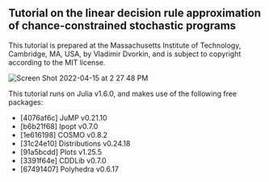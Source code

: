 ## Tutorial on the linear decision rule approximation of chance-constrained stochastic programs

This tutorial is prepared at the Massachusetts Institute of Technology, Cambridge, MA, USA, by Vladimir Dvorkin, and is subject to copyright according to the MIT license. 

![Screen Shot 2022-04-15 at 2 27 48 PM](https://user-images.githubusercontent.com/31773955/163608522-2f5e6c40-4204-423a-a8d4-579e7f5c6ba3.png)

This tutorial runs on Julia v1.6.0, and makes use of the following free packages:
- [4076af6c] JuMP v0.21.10
- [b6b21f68] Ipopt v0.7.0
- [1e616198] COSMO v0.8.2
- [31c24e10] Distributions v0.24.18
- [91a5bcdd] Plots v1.25.5
- [3391f64e] CDDLib v0.7.0
- [67491407] Polyhedra v0.6.17
